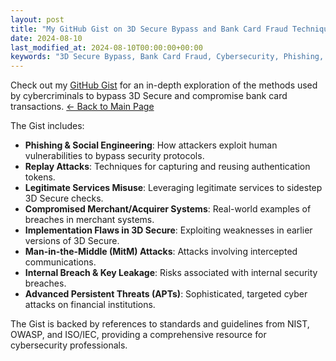 ```yaml
---
layout: post
title: "My GitHub Gist on 3D Secure Bypass and Bank Card Fraud Techniques"
date: 2024-08-10
last_modified_at: 2024-08-10T00:00:00+00:00
keywords: "3D Secure Bypass, Bank Card Fraud, Cybersecurity, Phishing, Replay Attacks, Man-in-the-Middle Attacks, APTs, Internal Breach, Key Leakage, OWASP, NIST, ISO/IEC standards"
---
```


Check out my [GitHub Gist](https://gist.github.com/alexeinazarov/84731ed2f1479dc6e75e002e65030b0d) for an in-depth exploration of the methods used by cybercriminals to bypass 3D Secure and compromise bank card transactions. 
[← Back to Main Page](https://cyberprivacy.tech)

The Gist includes:

- **Phishing & Social Engineering**: How attackers exploit human vulnerabilities to bypass security protocols.
- **Replay Attacks**: Techniques for capturing and reusing authentication tokens.
- **Legitimate Services Misuse**: Leveraging legitimate services to sidestep 3D Secure checks.
- **Compromised Merchant/Acquirer Systems**: Real-world examples of breaches in merchant systems.
- **Implementation Flaws in 3D Secure**: Exploiting weaknesses in earlier versions of 3D Secure.
- **Man-in-the-Middle (MitM) Attacks**: Attacks involving intercepted communications.
- **Internal Breach & Key Leakage**: Risks associated with internal security breaches.
- **Advanced Persistent Threats (APTs)**: Sophisticated, targeted cyber attacks on financial institutions.

The Gist is backed by references to standards and guidelines from NIST, OWASP, and ISO/IEC, providing a comprehensive resource for cybersecurity professionals.
